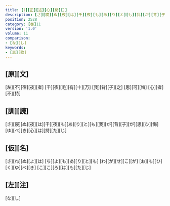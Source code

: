```yaml
---
title: [（][正][述][心][緒][）]
description: [さ][寝][ぬ][夜][は][千][夜][も][あ][り][と][も][我][が][背][子][が][思][ひ][悔][ゆ][べ][き][心][は][持][た][じ]
position: 2528
category: [巻]11
version: '1.0'
volume: 11
comparison:
- [な][し]
keywords:
- [恋][歌]
---
```


## [原][文]

[左][不][宿][夜][者] [千][夜][毛][有][十][万] [我][背][子][之] [思][可][悔] [心][者][不][持]

## [訓][読]

[さ][寝][ぬ][夜][は][千][夜][も][あ][り][と][も][我][が][背][子][が][思][ひ][悔][ゆ][べ][き][心][は][持][た][じ]

## [仮][名]

[さ][ね][ぬ][よ][は] [ち][よ][も][あ][り][と][も] [わ][が][せ][こ][が] [お][も][ひ][く][ゆ][べ][き] [こ][こ][ろ][は][も][た][じ]

## [左][注]

[な][し]
